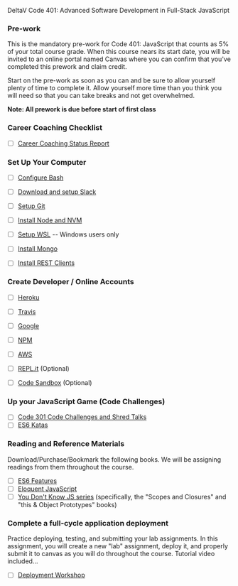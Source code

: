 DeltaV Code 401: Advanced Software Development in Full-Stack JavaScript

### Pre-work

This is the mandatory pre-work for Code 401: JavaScript that counts as 5% of your total course grade. When this course nears its start date, you will be invited to an online portal named Canvas where you can confirm that you've completed this prework and claim credit.

Start on the pre-work as soon as you can and be sure to allow yourself plenty of time to complete it. Allow yourself more time than you think you will need so that you can take breaks and not get overwhelmed.

**Note: All prework is due before start of first class**

### Career Coaching Checklist
- [ ] [Career Coaching Status Report](https://codefellows.github.io/common_curriculum/career_coaching/Code_401/Status_Report)

### Set Up Your Computer
- [ ] [Configure Bash](configure-bash.md)
- [ ] [Download and setup Slack](https://slack.com/downloads/osx)
- [ ] [Setup Git](install-git.md)
- [ ] [Install Node and NVM](install-node.md)
- [ ] [Setup WSL](https://github.com/codefellows/code-201-prework/blob/master/prework/windows/01_preface.md) -- Windows users only
- [ ] [Install Mongo](install-mongo.md)
- [ ] [Install REST Clients](install-rest-clients.md)


### Create Developer / Online Accounts
- [ ] [Heroku](account-setup-heroku.md)
- [ ] [Travis](account-setup-travis.md)
- [ ] [Google](account-setup-google.md)
- [ ] [NPM](account-setup-npm.md)
- [ ] [AWS](account-setup-aws.md)
- [ ] [REPL.it](https://repl.it/) (Optional)
- [ ] [Code Sandbox](https://codesandbox.io/) (Optional)


### Up your JavaScript Game (Code Challenges)
- [ ] [Code 301 Code Challenges and Shred Talks](301-code-challenges.md)
- [ ] [ES6 Katas](ES6-katas.md)

### Reading and Reference Materials
Download/Purchase/Bookmark the following books. We will be assigning readings from them throughout the course.
- [ ] [ES6 Features](http://es6-features.org/)
- [ ] [Eloquent JavaScript](http://eloquentjavascript.net/)
- [ ] [You Don't Know JS series](https://github.com/getify/You-Dont-Know-JS) (specifically, the "Scopes and Closures" and "this & Object Prototypes" books)

### Complete a full-cycle application deployment

Practice deploying, testing, and submitting your lab assignments.  In this assignment, you will create a new "lab" assignment, deploy it, and properly submit it to canvas as you will do throughout the course. Tutorial video included...

- [ ] [Deployment Workshop](./deployment-workshop/)
